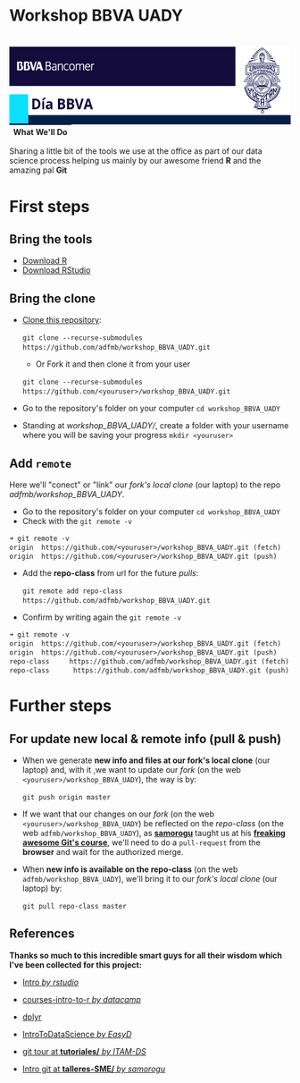 Workshop BBVA UADY
===============================================

# <a><img src='www/bbva_uady02.png' align="left" height="139"  width="1200" /></a>

<br/> 

# <a></a>

<br/>  

|What We'll Do|
|-------------|

Sharing a little bit of the tools we use at the office as part of our data science process helping us mainly by our awesome friend **R** and the amazing pal **Git**

# First steps

## Bring the tools
- [Download R](https://cran.itam.mx/)
- [Download RStudio](https://www.rstudio.com/products/rstudio/download/#download)

## Bring the clone
- [Clone this repository](git@github.com:adfmb/workshop_BBVA_UADY.git):

  `git clone --recurse-submodules https://github.com/adfmb/workshop_BBVA_UADY.git`
  
  - Or Fork it and then clone it from your user 
  
  `git clone --recurse-submodules https://github.com/<youruser>/workshop_BBVA_UADY.git`
- Go to the repository's folder on your computer
 `cd workshop_BBVA_UADY`
- Standing at *workshop_BBVA_UADY/*, create a folder with your username where you will be saving your progress
 `mkdir <youruser>`
  

## Add `remote`
Here we'll "conect" or "link" our *fork's local clone* (our laptop) to the repo *adfmb/workshop_BBVA_UADY*.

- Go to the repository's folder on your computer
 `cd workshop_BBVA_UADY`
- Check with the `git remote -v`
```
➜ git remote -v
origin  https://github.com/<youruser>/workshop_BBVA_UADY.git (fetch)
origin  https://github.com/<youruser>/workshop_BBVA_UADY.git (push)
```
- Add the **repo-class** from url for the future *pulls*:
  
  `git remote add repo-class https://github.com/adfmb/workshop_BBVA_UADY.git`
- Confirm by writing again the `git remote -v`
```
➜ git remote -v
origin  https://github.com/<youruser>/workshop_BBVA_UADY.git (fetch)
origin  https://github.com/<youruser>/workshop_BBVA_UADY.git (push)
repo-class     https://github.com/adfmb/workshop_BBVA_UADY.git (fetch)
repo-class      https://github.com/adfmb/workshop_BBVA_UADY.git (push)
```

# Further steps
## For update new local & remote info (pull & push)
- When we generate **new info and files at our fork's local clone** (our laptop) and, with it ,we want to update our *fork* (on the web `<youruser>/workshop_BBVA_UADY`), the way is by: 
  
  `git push origin master`

- If we want that our changes on our *fork* (on the web `<youruser>/workshop_BBVA_UADY`) be reflected on the *repo-class* (on the web `adfmb/workshop_BBVA_UADY`), as [**samorogu**](https://github.com/samorogu) taught us at his [**freaking awesome Git's course**](https://github.com/mexmet/talleres-SME/blob/master/git/00_Intro_git.Rmd), we'll need to do a `pull-request` from the **browser** and wait for the authorized merge.

- When **new info is available on the repo-class** (on the web `adfmb/workshop_BBVA_UADY`), we'll bring it to our *fork's local clone* (our laptop) by:

  `git pull repo-class master`







## References

**Thanks so much to this incredible smart guys for all their wisdom which I've been collected for this project:**

- [Intro *by rstudio*](https://github.com/rstudio/Intro)

- [courses-intro-to-r *by datacamp*](https://github.com/datacamp/courses-intro-to-r)

- [dplyr](https://github.com/tidyverse/dplyr/)

- [IntroToDataScience *by EasyD*](https://github.com/EasyD/IntroToDataScience)

- [git tour at **tutoriales/** *by ITAM-DS* ](https://github.com/ITAM-DS/tutoriales/blob/master/2-git-tour.Rmd)

- [Intro git at **talleres-SME/** *by samorogu*](https://github.com/mexmet/talleres-SME/blob/master/git/00_Intro_git.Rmd)
